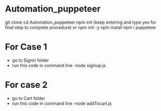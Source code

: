 # Automation_puppeteer
git clone 
cd Automation_puppeteer
npm init (keep entering and type yes for final step to complete procedure) or npm init -y
npm install
npm i puppeteer

# For Case 1

- go to Signin folder
- run this code in command line -node siginup.js 

# For case 2
- go to Cart folder
- run this code in command line -node addTocart.js 
